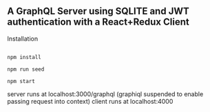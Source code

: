 ## A GraphQL Server using SQLITE and JWT authentication with a React+Redux Client

Installation
```

npm install

npm run seed

npm start

```
server runs at localhost:3000/graphql (graphiql suspended to enable passing request into context) 
client runs at localhost:4000
